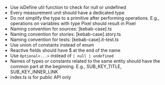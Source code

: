 * Use isDefine util function to check for null or undefined
* Every measurement unit should have a dedicated type
* Do not simplify the type to a primitive after performing operations. E.g., operations on variables with type Pixel
  should result in Pixel
* Naming convention for sources: [kebab-case].ts
* Naming convention for stories: [kebab-case].story.ts
* Naming convention for tests: [kebab-case].it-test.ts
* Use union of constants instead of enum
* Reactive fields should have $ at the end of the name
* Use `Optional<...>` instead of `| null | undefined`
* Names of types or constants related to the same entity should have the common part at the beginning. E.g.,
  SUB_KEY_TITLE, SUB_KEY_INNER_LINK
* index.ts is for public API only